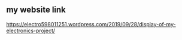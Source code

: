 ## my website link
https://electro598011251.wordpress.com/2019/09/28/display-of-my-electronics-project/
